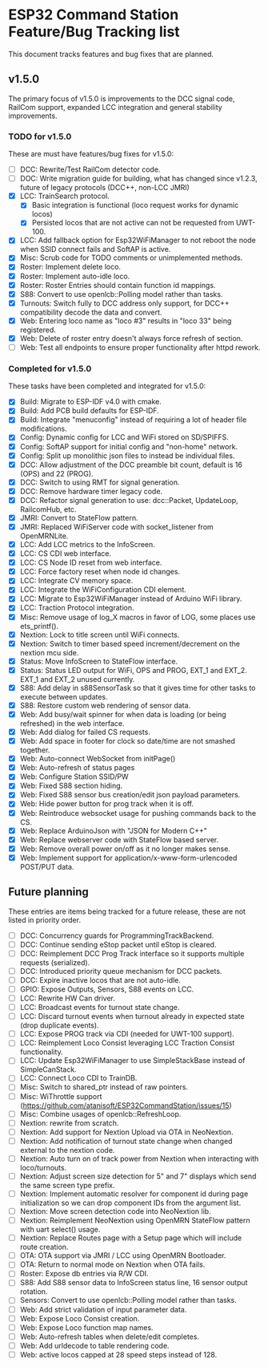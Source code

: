 # ESP32 Command Station Feature/Bug Tracking list
This document tracks features and bug fixes that are planned.

## v1.5.0
The primary focus of v1.5.0 is improvements to the DCC signal code, RailCom
support, expanded LCC integration and general stability improvements.

### TODO for v1.5.0
These are must have features/bug fixes for v1.5.0:

-   [ ] DCC: Rewrite/Test RailCom detector code.
-   [ ] DOC: Write migration guide for building, what has changed since v1.2.3, future of legacy protocols (DCC++, non-LCC JMRI)
-   [x] LCC: TrainSearch protocol.
    -   [x] Basic integration is functional (loco request works for dynamic locos)
    -   [x] Persisted locos that are not active can not be requested from UWT-100.
-   [x] LCC: Add fallback option for Esp32WiFiManager to not reboot the node when SSID connect fails and SoftAP is active.
-   [x] Misc: Scrub code for TODO comments or unimplemented methods.
-   [x] Roster: Implement delete loco.
-   [x] Roster: Implement auto-idle loco.
-   [x] Roster: Roster Entries should contain function id mappings.
-   [x] S88: Convert to use openlcb::Polling model rather than tasks.
-   [x] Turnouts: Switch fully to DCC address only support, for DCC++ compatibility decode the data and convert.
-   [x] Web: Entering loco name as "loco #3" results in "loco 33" being registered.
-   [x] Web: Delete of roster entry doesn't always force refresh of section.
-   [ ] Web: Test all endpoints to ensure proper functionality after httpd rework.

### Completed for v1.5.0
These tasks have been completed and integrated for v1.5.0:

-   [x] Build: Migrate to ESP-IDF v4.0 with cmake.
-   [x] Build: Add PCB build defaults for ESP-IDF.
-   [x] Build: Integrate "menuconfig" instead of requiring a lot of header file modifications.
-   [x] Config: Dynamic config for LCC and WiFi stored on SD/SPIFFS.
-   [x] Config: SoftAP support for initial config and "non-home" network.
-   [x] Config: Split up monolithic json files to instead be individual files.
-   [x] DCC: Allow adjustment of the DCC preamble bit count, default is 16 (OPS) and 22 (PROG).
-   [x] DCC: Switch to using RMT for signal generation.
-   [x] DCC: Remove hardware timer legacy code.
-   [x] DCC: Refactor signal generation to use: dcc::Packet, UpdateLoop, RailcomHub, etc.
-   [x] JMRI: Convert to StateFlow pattern.
-   [x] JMRI: Replaced WiFiServer code with socket_listener from OpenMRNLite.
-   [x] LCC: Add LCC metrics to the InfoScreen.
-   [x] LCC: CS CDI web interface.
-   [x] LCC: CS Node ID reset from web interface.
-   [x] LCC: Force factory reset when node id changes.
-   [x] LCC: Integrate CV memory space.
-   [x] LCC: Integrate the WiFiConfiguration CDI element.
-   [x] LCC: Migrate to Esp32WiFiManager instead of Arduino WiFi library.
-   [x] LCC: Traction Protocol integration.
-   [x] Misc: Remove usage of log_X macros in favor of LOG, some places use ets_printf().
-   [x] Nextion: Lock to title screen until WiFi connects.
-   [x] Nextion: Switch to timer based speed increment/decrement on the nextion mcu side.
-   [x] Status: Move InfoScreen to StateFlow interface.
-   [x] Status: Status LED output for WiFi, OPS and PROG, EXT_1 and EXT_2. EXT_1 and EXT_2 unused currently.
-   [x] S88: Add delay in s88SensorTask so that it gives time for other tasks to execute between updates.
-   [x] S88: Restore custom web rendering of sensor data.
-   [x] Web: Add busy/wait spinner for when data is loading (or being refreshed) in the web interface.
-   [x] Web: Add dialog for failed CS requests.
-   [x] Web: Add space in footer for clock so date/time are not smashed together.
-   [x] Web: Auto-connect WebSocket from initPage()
-   [x] Web: Auto-refresh of status pages
-   [x] Web: Configure Station SSID/PW
-   [x] Web: Fixed S88 section hiding.
-   [x] Web: Fixed S88 sensor bus creation/edit json payload parameters.
-   [x] Web: Hide power button for prog track when it is off.
-   [x] Web: Reintroduce websocket usage for pushing commands back to the CS.
-   [x] Web: Replace ArduinoJson with "JSON for Modern C++"
-   [x] Web: Replace webserver code with StateFlow based server.
-   [x] Web: Remove overall power on/off as it no longer makes sense.
-   [x] Web: Implement support for application/x-www-form-urlencoded POST/PUT data.

## Future planning
These entries are items being tracked for a future release, these are not listed in priority order.

-   [ ] DCC: Concurrency guards for ProgrammingTrackBackend.
-   [ ] DCC: Continue sending eStop packet until eStop is cleared.
-   [ ] DCC: Reimplement DCC Prog Track interface so it supports multiple requests (serialized).
-   [ ] DCC: Introduced priority queue mechanism for DCC packets.
-   [ ] DCC: Expire inactive locos that are not auto-idle.
-   [ ] GPIO: Expose Outputs, Sensors, S88 events on LCC.
-   [ ] LCC: Rewrite HW Can driver.
-   [ ] LCC: Broadcast events for turnout state change.
-   [ ] LCC: Discard turnout events when turnout already in expected state (drop duplicate events).
-   [ ] LCC: Expose PROG track via CDI (needed for UWT-100 support).
-   [ ] LCC: Reimplement Loco Consist leveraging LCC Traction Consist functionality.
-   [ ] LCC: Update Esp32WiFiManager to use SimpleStackBase instead of SimpleCanStack.
-   [ ] LCC: Connect Loco CDI to TrainDB.
-   [ ] Misc: Switch to shared_ptr instead of raw pointers.
-   [ ] Misc: WiThrottle support (https://github.com/atanisoft/ESP32CommandStation/issues/15)
-   [ ] Misc: Combine usages of openlcb::RefreshLoop.
-   [ ] Nextion: rewrite from scratch.
-   [ ] Nextion: Add support for Nextion Upload via OTA in NeoNextion.
-   [ ] Nextion: Add notification of turnout state change when changed external to the nextion code.
-   [ ] Nextion: Auto turn on of track power from Nextion when interacting with loco/turnouts.
-   [ ] Nextion: Adjust screen size detection for 5" and 7" displays which send the same screen type prefix.
-   [ ] Nextion: Implement automatic resolver for component id during page initialization so we can drop component IDs from the argument list.
-   [ ] Nextion: Move screen detection code into NeoNextion lib.
-   [ ] Nextion: Reimplement NeoNextion using OpenMRN StateFlow pattern with uart select() usage.
-   [ ] Nextion: Replace Routes page with a Setup page which will include route creation.
-   [ ] OTA: OTA support via JMRI / LCC using OpenMRN Bootloader.
-   [ ] OTA: Return to normal mode on Nextion when OTA fails.
-   [ ] Roster: Expose db entries via R/W CDI.
-   [ ] S88: Add S88 sensor data to InfoScreen status line, 16 sensor output rotation.
-   [ ] Sensors: Convert to use openlcb::Polling model rather than tasks.
-   [ ] Web: Add strict validation of input parameter data.
-   [ ] Web: Expose Loco Consist creation.
-   [ ] Web: Expose Loco function map names.
-   [ ] Web: Auto-refresh tables when delete/edit completes.
-   [ ] Web: Add urldecode to table rendering code.
-   [ ] Web: active locos capped at 28 speed steps instead of 128.
